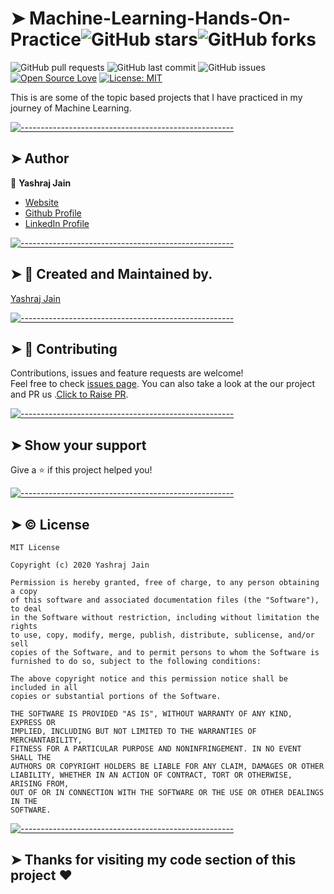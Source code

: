 # ➤ Machine-Learning-Hands-On-Practice![GitHub stars](https://img.shields.io/github/stars/yashrajjain726/Machine-Learning-Hands-On-Practice?style=social)![GitHub forks](https://img.shields.io/github/forks/yashrajjain726/Machine-Learning-Hands-On-Practice?style=social) 
![GitHub pull requests](https://img.shields.io/github/issues-pr/yashrajjain726/Machine-Learning-Hands-On-Practice) ![GitHub last commit](https://img.shields.io/github/last-commit/yashrajjain726/Machine-Learning-Hands-On-Practice)  ![GitHub issues](https://img.shields.io/github/issues-raw/yashrajjain726/Machine-Learning-Hands-On-Practice) [![Open Source Love](https://badges.frapsoft.com/os/v2/open-source.svg?v=103)](https://github.com/yashrajjain726/Machine-Learning-Hands-On-Practice)
[![License: MIT](https://img.shields.io/badge/License-MIT-yellow.svg)](https://opensource.org/licenses/MIT)

This is are some of the topic based projects that I have practiced in my journey of Machine Learning.


[![-----------------------------------------------------](https://raw.githubusercontent.com/andreasbm/readme/master/assets/lines/colored.png)](#author)

## ➤ Author

👤 **Yashraj Jain**

* [Website](yashrajjain726.github.io)
* [Github Profile](https://github.com/yashrajjain726)
* [LinkedIn Profile](https://linkedin.com/in\/yashraj-jain-695453178\/)


[![-----------------------------------------------------](https://raw.githubusercontent.com/andreasbm/readme/master/assets/lines/colored.png)](#-created-and-maintained-by-)

## ➤ 🙋 Created and Maintained by. 
[Yashraj Jain](https://github.com/yashrajjain726)


[![-----------------------------------------------------](https://raw.githubusercontent.com/andreasbm/readme/master/assets/lines/colored.png)](#-contributing)

## ➤ 🤝 Contributing

Contributions, issues and feature requests are welcome!<br />Feel free to check [issues page](https://github.com/yashrajjain726/Machine-Learning-Hands-On-Practice/issues). You can also take a look at the our project and PR us .[Click to Raise PR](https://github.com/yashrajjain726/Machine-Learning-Hands-On-Practice/issues).


[![-----------------------------------------------------](https://raw.githubusercontent.com/andreasbm/readme/master/assets/lines/colored.png)](#show-your-support)

## ➤ Show your support

Give a ⭐️ if this project helped you!


[![-----------------------------------------------------](https://raw.githubusercontent.com/andreasbm/readme/master/assets/lines/colored.png)](#-license-)

## ➤ © License 
```
MIT License

Copyright (c) 2020 Yashraj Jain

Permission is hereby granted, free of charge, to any person obtaining a copy
of this software and associated documentation files (the "Software"), to deal
in the Software without restriction, including without limitation the rights
to use, copy, modify, merge, publish, distribute, sublicense, and/or sell
copies of the Software, and to permit persons to whom the Software is
furnished to do so, subject to the following conditions:

The above copyright notice and this permission notice shall be included in all
copies or substantial portions of the Software.

THE SOFTWARE IS PROVIDED "AS IS", WITHOUT WARRANTY OF ANY KIND, EXPRESS OR
IMPLIED, INCLUDING BUT NOT LIMITED TO THE WARRANTIES OF MERCHANTABILITY,
FITNESS FOR A PARTICULAR PURPOSE AND NONINFRINGEMENT. IN NO EVENT SHALL THE
AUTHORS OR COPYRIGHT HOLDERS BE LIABLE FOR ANY CLAIM, DAMAGES OR OTHER
LIABILITY, WHETHER IN AN ACTION OF CONTRACT, TORT OR OTHERWISE, ARISING FROM,
OUT OF OR IN CONNECTION WITH THE SOFTWARE OR THE USE OR OTHER DEALINGS IN THE
SOFTWARE.
```

[![-----------------------------------------------------](https://raw.githubusercontent.com/andreasbm/readme/master/assets/lines/colored.png)](#thanks-for-visiting-my-code-section-of-this-project-heart-)

## ➤ Thanks for visiting my code section of this project :heart: 

